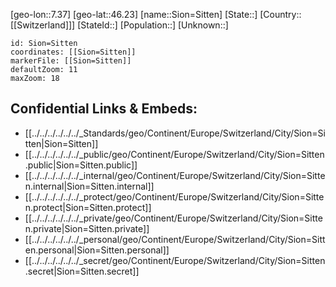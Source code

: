 ﻿---
location: [46.23,7.37]
mapzoom: [7,12] 
mapmarker: city 
type: City
tags:
- geo/City


SpocWebEntityId: 34289
isDeleted: false
confidential: public

---
[geo-lon::7.37]
[geo-lat::46.23]
[name::Sion=Sitten]
[State::]
[Country::[[Switzerland]]]
[StateId::]
[Population::]
[Unknown::]


```leaflet
id: Sion=Sitten
coordinates: [[Sion=Sitten]]
markerFile: [[Sion=Sitten]]
defaultZoom: 11 
maxZoom: 18
```


## Confidential Links & Embeds: 
- [[../../../../../../_Standards/geo/Continent/Europe/Switzerland/City/Sion=Sitten|Sion=Sitten]] 
- [[../../../../../../_public/geo/Continent/Europe/Switzerland/City/Sion=Sitten.public|Sion=Sitten.public]] 
- [[../../../../../../_internal/geo/Continent/Europe/Switzerland/City/Sion=Sitten.internal|Sion=Sitten.internal]] 
- [[../../../../../../_protect/geo/Continent/Europe/Switzerland/City/Sion=Sitten.protect|Sion=Sitten.protect]] 
- [[../../../../../../_private/geo/Continent/Europe/Switzerland/City/Sion=Sitten.private|Sion=Sitten.private]] 
- [[../../../../../../_personal/geo/Continent/Europe/Switzerland/City/Sion=Sitten.personal|Sion=Sitten.personal]] 
- [[../../../../../../_secret/geo/Continent/Europe/Switzerland/City/Sion=Sitten.secret|Sion=Sitten.secret]] 
